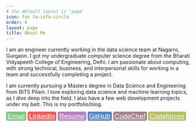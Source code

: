 ```yaml
---
# the default layout is 'page'
icon: fas fa-info-circle
order: 4
layout: page
title: About Me
---
```


<style type="text/css">

.link {font-family:Arial, sans-serif;color: white ;opacity: 0.7;background: #666;padding: 2px 4px; font-size: 14pt; border-radius: 4px; -moz-border-radius: 4px;-webkit-border-radius: 4px;transition: all 0.2s ease 0s;}
.link:hover{opacity: 0.3}

</style>

I am an engineer currently working in the data science team at Nagarro, Gurgaon. I got my undergraduate computer science degree from the Bharati Vidyapeeth College of Engineering, Delhi. I am passionate about computing, with strong technical, business, and interpersonal skills for working in a team and successfully completing a project.

I am currently pursuing a Masters degree in Data Science and Engineering from BITS Pilani. I love exploring data science and machine learning topics, as I dive deep into the field. I also have a few web development projects under my belt. This is my portfolio/blog.

<a class="link" href="mailto:sharat.ss.sachin@gmail.com" style="color: white; background: #4daf4a;">Email</a>
<a class="link" href="https://www.linkedin.com/in/sharat-sachin/" style="color: white; background: #e41a1c;">LinkedIn</a>
<a class="link" href="https://goo.gl/69J6NW" style="color: white; background: #984ea3;">Resume</a>
<a class="link" href="https://github.com/sharatsachin" style="color: white; background: #0E53A7;">GitHub</a>
<a class="link" href="https://www.codechef.com/users/sharatsachin" style="color: white; background: #7e525a;">CodeChef</a>
<a class="link" href="https://codeforces.com/profile/sharatsachin" style="color: white; background: #96a625;">Codeforces</a>